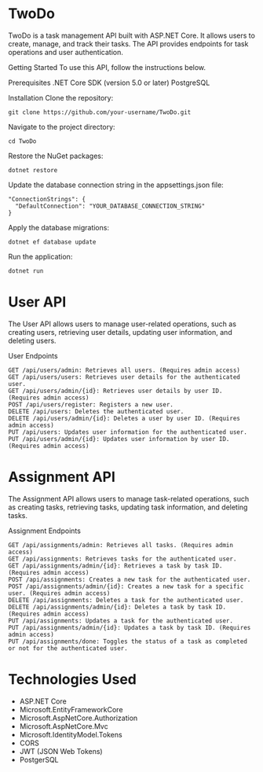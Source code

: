 # TwoDo
TwoDo is a task management API built with ASP.NET Core. It allows users to create, manage, and track their tasks. The API provides endpoints for task operations and user authentication.

Getting Started
To use this API, follow the instructions below.

Prerequisites
  .NET Core SDK (version 5.0 or later)
  PostgreSQL

Installation
Clone the repository:

    git clone https://github.com/your-username/TwoDo.git
    
Navigate to the project directory:

    cd TwoDo

    
Restore the NuGet packages:

    dotnet restore
    
Update the database connection string in the appsettings.json file:

    "ConnectionStrings": {
      "DefaultConnection": "YOUR_DATABASE_CONNECTION_STRING"
    }

    
Apply the database migrations:

    dotnet ef database update

    
Run the application:

    dotnet run
    
# User API
The User API allows users to manage user-related operations, such as creating users, retrieving user details, updating user information, and deleting users.

  User Endpoints

    GET /api/users/admin: Retrieves all users. (Requires admin access)
    GET /api/users/users: Retrieves user details for the authenticated user.
    GET /api/users/admin/{id}: Retrieves user details by user ID. (Requires admin access)
    POST /api/users/register: Registers a new user.
    DELETE /api/users: Deletes the authenticated user.
    DELETE /api/users/admin/{id}: Deletes a user by user ID. (Requires admin access)
    PUT /api/users: Updates user information for the authenticated user.
    PUT /api/users/admin/{id}: Updates user information by user ID. (Requires admin access)
  
# Assignment API
The Assignment API allows users to manage task-related operations, such as creating tasks, retrieving tasks, updating task information, and deleting tasks.

  Assignment Endpoints

    GET /api/assignments/admin: Retrieves all tasks. (Requires admin access)
    GET /api/assignments: Retrieves tasks for the authenticated user.
    GET /api/assignments/admin/{id}: Retrieves a task by task ID. (Requires admin access)
    POST /api/assignments: Creates a new task for the authenticated user.
    POST /api/assignments/admin/{id}: Creates a new task for a specific user. (Requires admin access)
    DELETE /api/assignments: Deletes a task for the authenticated user.
    DELETE /api/assignments/admin/{id}: Deletes a task by task ID. (Requires admin access)
    PUT /api/assignments: Updates a task for the authenticated user.
    PUT /api/assignments/admin/{id}: Updates a task by task ID. (Requires admin access)
    PUT /api/assignments/done: Toggles the status of a task as completed or not for the authenticated user.
    
# Technologies Used

  - ASP.NET Core
  - Microsoft.EntityFrameworkCore
  - Microsoft.AspNetCore.Authorization
  - Microsoft.AspNetCore.Mvc
  - Microsoft.IdentityModel.Tokens
  - CORS
  - JWT (JSON Web Tokens)
  - PostgerSQL
